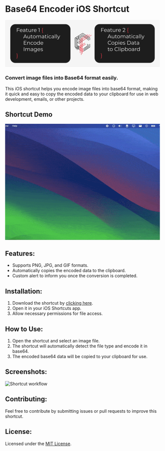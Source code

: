 # Base64 Encoder iOS Shortcut

![Project Cover](./assets/Repo_Cover.jpg)

### Convert image files into Base64 format easily.

This iOS shortcut helps you encode image files into base64 format, making it quick and easy to copy the encoded data to your clipboard for use in web development, emails, or other projects.

## Shortcut Demo

![Base64 Shortcut Demo](assets/base64_shortcut_demo.gif)

## Features:

- Supports PNG, JPG, and GIF formats.
- Automatically copies the encoded data to the clipboard.
- Custom alert to inform you once the conversion is completed.

## Installation:

1. Download the shortcut by [clicking here](<[iCloudLinkToShortcut](https://www.icloud.com/shortcuts/fb18fa048a5f43f9a04e4d6813b826fd)>).
2. Open it in your iOS Shortcuts app.
3. Allow necessary permissions for file access.

## How to Use:

1. Open the shortcut and select an image file.
2. The shortcut will automatically detect the file type and encode it in base64.
3. The encoded base64 data will be copied to your clipboard for use.

## Screenshots:

![Shortcut workflow](assets/shortcut-workflow.png)

## Contributing:

Feel free to contribute by submitting issues or pull requests to improve this shortcut.

## License:

Licensed under the [MIT License](LICENSE).
